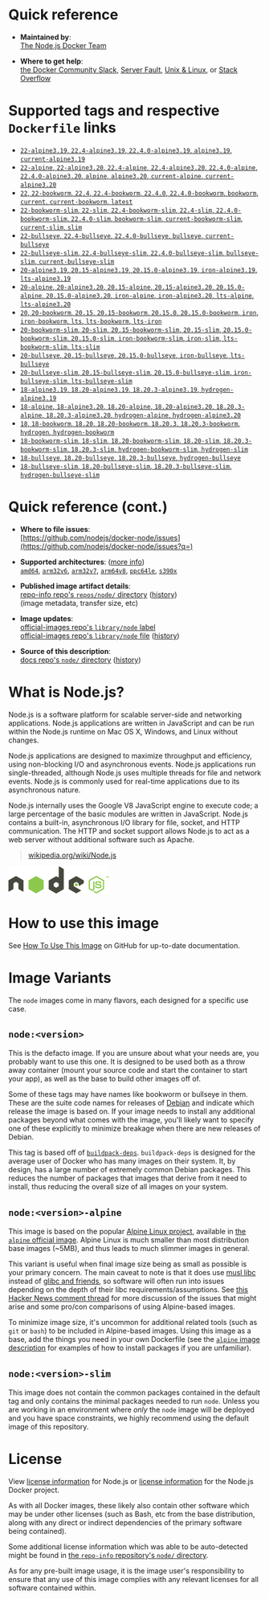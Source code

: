 <!--

********************************************************************************

WARNING:

    DO NOT EDIT "node/README.md"

    IT IS AUTO-GENERATED

    (from the other files in "node/" combined with a set of templates)

********************************************************************************

-->

# Quick reference

-	**Maintained by**:  
	[The Node.js Docker Team](https://github.com/nodejs/docker-node)

-	**Where to get help**:  
	[the Docker Community Slack](https://dockr.ly/comm-slack), [Server Fault](https://serverfault.com/help/on-topic), [Unix & Linux](https://unix.stackexchange.com/help/on-topic), or [Stack Overflow](https://stackoverflow.com/help/on-topic)

# Supported tags and respective `Dockerfile` links

-	[`22-alpine3.19`, `22.4-alpine3.19`, `22.4.0-alpine3.19`, `alpine3.19`, `current-alpine3.19`](https://github.com/nodejs/docker-node/blob/58d00e1735812b2a237b80785ee0924f061cf728/22/alpine3.19/Dockerfile)
-	[`22-alpine`, `22-alpine3.20`, `22.4-alpine`, `22.4-alpine3.20`, `22.4.0-alpine`, `22.4.0-alpine3.20`, `alpine`, `alpine3.20`, `current-alpine`, `current-alpine3.20`](https://github.com/nodejs/docker-node/blob/58d00e1735812b2a237b80785ee0924f061cf728/22/alpine3.20/Dockerfile)
-	[`22`, `22-bookworm`, `22.4`, `22.4-bookworm`, `22.4.0`, `22.4.0-bookworm`, `bookworm`, `current`, `current-bookworm`, `latest`](https://github.com/nodejs/docker-node/blob/58d00e1735812b2a237b80785ee0924f061cf728/22/bookworm/Dockerfile)
-	[`22-bookworm-slim`, `22-slim`, `22.4-bookworm-slim`, `22.4-slim`, `22.4.0-bookworm-slim`, `22.4.0-slim`, `bookworm-slim`, `current-bookworm-slim`, `current-slim`, `slim`](https://github.com/nodejs/docker-node/blob/58d00e1735812b2a237b80785ee0924f061cf728/22/bookworm-slim/Dockerfile)
-	[`22-bullseye`, `22.4-bullseye`, `22.4.0-bullseye`, `bullseye`, `current-bullseye`](https://github.com/nodejs/docker-node/blob/58d00e1735812b2a237b80785ee0924f061cf728/22/bullseye/Dockerfile)
-	[`22-bullseye-slim`, `22.4-bullseye-slim`, `22.4.0-bullseye-slim`, `bullseye-slim`, `current-bullseye-slim`](https://github.com/nodejs/docker-node/blob/58d00e1735812b2a237b80785ee0924f061cf728/22/bullseye-slim/Dockerfile)
-	[`20-alpine3.19`, `20.15-alpine3.19`, `20.15.0-alpine3.19`, `iron-alpine3.19`, `lts-alpine3.19`](https://github.com/nodejs/docker-node/blob/73d1fd5cb366c132572dea5cb5a1ad39e1b00d2b/20/alpine3.19/Dockerfile)
-	[`20-alpine`, `20-alpine3.20`, `20.15-alpine`, `20.15-alpine3.20`, `20.15.0-alpine`, `20.15.0-alpine3.20`, `iron-alpine`, `iron-alpine3.20`, `lts-alpine`, `lts-alpine3.20`](https://github.com/nodejs/docker-node/blob/73d1fd5cb366c132572dea5cb5a1ad39e1b00d2b/20/alpine3.20/Dockerfile)
-	[`20`, `20-bookworm`, `20.15`, `20.15-bookworm`, `20.15.0`, `20.15.0-bookworm`, `iron`, `iron-bookworm`, `lts`, `lts-bookworm`, `lts-iron`](https://github.com/nodejs/docker-node/blob/73d1fd5cb366c132572dea5cb5a1ad39e1b00d2b/20/bookworm/Dockerfile)
-	[`20-bookworm-slim`, `20-slim`, `20.15-bookworm-slim`, `20.15-slim`, `20.15.0-bookworm-slim`, `20.15.0-slim`, `iron-bookworm-slim`, `iron-slim`, `lts-bookworm-slim`, `lts-slim`](https://github.com/nodejs/docker-node/blob/73d1fd5cb366c132572dea5cb5a1ad39e1b00d2b/20/bookworm-slim/Dockerfile)
-	[`20-bullseye`, `20.15-bullseye`, `20.15.0-bullseye`, `iron-bullseye`, `lts-bullseye`](https://github.com/nodejs/docker-node/blob/73d1fd5cb366c132572dea5cb5a1ad39e1b00d2b/20/bullseye/Dockerfile)
-	[`20-bullseye-slim`, `20.15-bullseye-slim`, `20.15.0-bullseye-slim`, `iron-bullseye-slim`, `lts-bullseye-slim`](https://github.com/nodejs/docker-node/blob/73d1fd5cb366c132572dea5cb5a1ad39e1b00d2b/20/bullseye-slim/Dockerfile)
-	[`18-alpine3.19`, `18.20-alpine3.19`, `18.20.3-alpine3.19`, `hydrogen-alpine3.19`](https://github.com/nodejs/docker-node/blob/416397c67bb40e186b621d7dc12deb6b0a1ce34e/18/alpine3.19/Dockerfile)
-	[`18-alpine`, `18-alpine3.20`, `18.20-alpine`, `18.20-alpine3.20`, `18.20.3-alpine`, `18.20.3-alpine3.20`, `hydrogen-alpine`, `hydrogen-alpine3.20`](https://github.com/nodejs/docker-node/blob/416397c67bb40e186b621d7dc12deb6b0a1ce34e/18/alpine3.20/Dockerfile)
-	[`18`, `18-bookworm`, `18.20`, `18.20-bookworm`, `18.20.3`, `18.20.3-bookworm`, `hydrogen`, `hydrogen-bookworm`](https://github.com/nodejs/docker-node/blob/d3965ef329265accff145164f06653216e416685/18/bookworm/Dockerfile)
-	[`18-bookworm-slim`, `18-slim`, `18.20-bookworm-slim`, `18.20-slim`, `18.20.3-bookworm-slim`, `18.20.3-slim`, `hydrogen-bookworm-slim`, `hydrogen-slim`](https://github.com/nodejs/docker-node/blob/d3965ef329265accff145164f06653216e416685/18/bookworm-slim/Dockerfile)
-	[`18-bullseye`, `18.20-bullseye`, `18.20.3-bullseye`, `hydrogen-bullseye`](https://github.com/nodejs/docker-node/blob/d3965ef329265accff145164f06653216e416685/18/bullseye/Dockerfile)
-	[`18-bullseye-slim`, `18.20-bullseye-slim`, `18.20.3-bullseye-slim`, `hydrogen-bullseye-slim`](https://github.com/nodejs/docker-node/blob/d3965ef329265accff145164f06653216e416685/18/bullseye-slim/Dockerfile)

# Quick reference (cont.)

-	**Where to file issues**:  
	[https://github.com/nodejs/docker-node/issues](https://github.com/nodejs/docker-node/issues?q=)

-	**Supported architectures**: ([more info](https://github.com/docker-library/official-images#architectures-other-than-amd64))  
	[`amd64`](https://hub.docker.com/r/amd64/node/), [`arm32v6`](https://hub.docker.com/r/arm32v6/node/), [`arm32v7`](https://hub.docker.com/r/arm32v7/node/), [`arm64v8`](https://hub.docker.com/r/arm64v8/node/), [`ppc64le`](https://hub.docker.com/r/ppc64le/node/), [`s390x`](https://hub.docker.com/r/s390x/node/)

-	**Published image artifact details**:  
	[repo-info repo's `repos/node/` directory](https://github.com/docker-library/repo-info/blob/master/repos/node) ([history](https://github.com/docker-library/repo-info/commits/master/repos/node))  
	(image metadata, transfer size, etc)

-	**Image updates**:  
	[official-images repo's `library/node` label](https://github.com/docker-library/official-images/issues?q=label%3Alibrary%2Fnode)  
	[official-images repo's `library/node` file](https://github.com/docker-library/official-images/blob/master/library/node) ([history](https://github.com/docker-library/official-images/commits/master/library/node))

-	**Source of this description**:  
	[docs repo's `node/` directory](https://github.com/docker-library/docs/tree/master/node) ([history](https://github.com/docker-library/docs/commits/master/node))

# What is Node.js?

Node.js is a software platform for scalable server-side and networking applications. Node.js applications are written in JavaScript and can be run within the Node.js runtime on Mac OS X, Windows, and Linux without changes.

Node.js applications are designed to maximize throughput and efficiency, using non-blocking I/O and asynchronous events. Node.js applications run single-threaded, although Node.js uses multiple threads for file and network events. Node.js is commonly used for real-time applications due to its asynchronous nature.

Node.js internally uses the Google V8 JavaScript engine to execute code; a large percentage of the basic modules are written in JavaScript. Node.js contains a built-in, asynchronous I/O library for file, socket, and HTTP communication. The HTTP and socket support allows Node.js to act as a web server without additional software such as Apache.

> [wikipedia.org/wiki/Node.js](https://en.wikipedia.org/wiki/Node.js)

![logo](https://raw.githubusercontent.com/docker-library/docs/01c12653951b2fe592c1f93a13b4e289ada0e3a1/node/logo.png)

# How to use this image

See [How To Use This Image](https://github.com/nodejs/docker-node/blob/master/README.md#how-to-use-this-image) on GitHub for up-to-date documentation.

# Image Variants

The `node` images come in many flavors, each designed for a specific use case.

## `node:<version>`

This is the defacto image. If you are unsure about what your needs are, you probably want to use this one. It is designed to be used both as a throw away container (mount your source code and start the container to start your app), as well as the base to build other images off of.

Some of these tags may have names like bookworm or bullseye in them. These are the suite code names for releases of [Debian](https://wiki.debian.org/DebianReleases) and indicate which release the image is based on. If your image needs to install any additional packages beyond what comes with the image, you'll likely want to specify one of these explicitly to minimize breakage when there are new releases of Debian.

This tag is based off of [`buildpack-deps`](https://hub.docker.com/_/buildpack-deps/). `buildpack-deps` is designed for the average user of Docker who has many images on their system. It, by design, has a large number of extremely common Debian packages. This reduces the number of packages that images that derive from it need to install, thus reducing the overall size of all images on your system.

## `node:<version>-alpine`

This image is based on the popular [Alpine Linux project](https://alpinelinux.org), available in [the `alpine` official image](https://hub.docker.com/_/alpine). Alpine Linux is much smaller than most distribution base images (~5MB), and thus leads to much slimmer images in general.

This variant is useful when final image size being as small as possible is your primary concern. The main caveat to note is that it does use [musl libc](https://musl.libc.org) instead of [glibc and friends](https://www.etalabs.net/compare_libcs.html), so software will often run into issues depending on the depth of their libc requirements/assumptions. See [this Hacker News comment thread](https://news.ycombinator.com/item?id=10782897) for more discussion of the issues that might arise and some pro/con comparisons of using Alpine-based images.

To minimize image size, it's uncommon for additional related tools (such as `git` or `bash`) to be included in Alpine-based images. Using this image as a base, add the things you need in your own Dockerfile (see the [`alpine` image description](https://hub.docker.com/_/alpine/) for examples of how to install packages if you are unfamiliar).

## `node:<version>-slim`

This image does not contain the common packages contained in the default tag and only contains the minimal packages needed to run `node`. Unless you are working in an environment where *only* the `node` image will be deployed and you have space constraints, we highly recommend using the default image of this repository.

# License

View [license information](https://github.com/nodejs/node/blob/master/LICENSE) for Node.js or [license information](https://github.com/nodejs/docker-node/blob/master/LICENSE) for the Node.js Docker project.

As with all Docker images, these likely also contain other software which may be under other licenses (such as Bash, etc from the base distribution, along with any direct or indirect dependencies of the primary software being contained).

Some additional license information which was able to be auto-detected might be found in [the `repo-info` repository's `node/` directory](https://github.com/docker-library/repo-info/tree/master/repos/node).

As for any pre-built image usage, it is the image user's responsibility to ensure that any use of this image complies with any relevant licenses for all software contained within.
